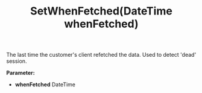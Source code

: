 ﻿---
uid: crmscript_ref_NSChatSessionEntity_SetWhenFetched
title: SetWhenFetched(DateTime whenFetched)
intellisense: NSChatSessionEntity.SetWhenFetched
keywords: NSChatSessionEntity, GetWhenFetched
so.topic: reference
---

The last time the customer&apos;s client refetched the data. Used to detect &apos;dead&apos; session.

**Parameter:** 
 - **whenFetched** DateTime

